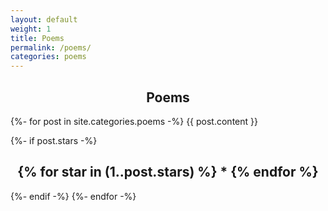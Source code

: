 ```yaml
---
layout: default
weight: 1
title: Poems
permalink: /poems/
categories: poems
---
```


<h2 style="text-align: center;">Poems</h2>
{%- for post in site.categories.poems -%}
  {{ post.content }}

  {%- if post.stars -%}
    <h2 style="text-align: center;">
      {% for star in (1..post.stars) %}
        *
      {% endfor %}
    </h2>
  {%- endif -%}
{%- endfor -%}
